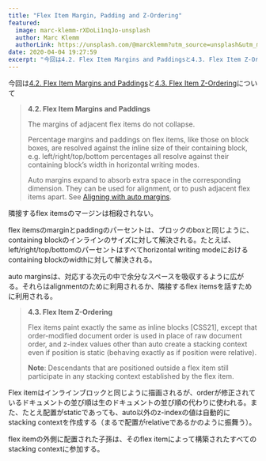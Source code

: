 ```yaml
---
title: "Flex Item Margin, Padding and Z-Ordering"
featured:
  image: marc-klemm-rXDoLi1nqJo-unsplash
  author: Marc Klemm
  authorLink: https://unsplash.com/@marcklemm?utm_source=unsplash&utm_medium=referral&utm_content=creditCopyText
date: 2020-04-04 19:27:59
excerpt: "今回は4.2. Flex Item Margins and Paddingsと4.3. Flex Item Z-Orderingについて"
---
```


今回は[4.2. Flex Item Margins and Paddings](https://www.w3.org/TR/css-flexbox-1/#item-margins)と[4.3. Flex Item Z-Ordering](https://www.w3.org/TR/css-flexbox-1/#painting)について<!-- more  -->

> **4.2. Flex Item Margins and Paddings**
>
> The margins of adjacent flex items do not collapse.
>
> Percentage margins and paddings on flex items, like those on block boxes, are resolved against the inline size of their containing block, e.g. left/right/top/bottom percentages all resolve against their containing block’s width in horizontal writing modes.
>
> Auto margins expand to absorb extra space in the corresponding dimension. They can be used for alignment, or to push adjacent flex items apart. See [Aligning with auto margins](https://www.w3.org/TR/css-flexbox-1/#auto-margins).

隣接するflex itemsのマージンは相殺されない。

flex itemsのmarginとpaddingのパーセントは、ブロックのboxと同じように、containing blockのインラインのサイズに対して解決される。たとえば、left/right/top/bottomのパーセントはすべてhorizontal writing modeにおけるcontaining blockのwidthに対して解決される。

auto marginsは、対応する次元の中で余分なスペースを吸収するように広がる。それらはalignmentのために利用されるか、隣接するflex itemsを話すために利用される。

> **4.3. Flex Item Z-Ordering**
>
> Flex items paint exactly the same as inline blocks [CSS21], except that order-modified document order is used in place of raw document order, and z-index values other than auto create a stacking context even if position is static (behaving exactly as if position were relative).
>
> **Note**: Descendants that are positioned outside a flex item still participate in any stacking context established by the flex item.

Flex itemはインラインブロックと同じように描画されるが、orderが修正されているドキュメントの並び順は生のドキュメントの並び順の代わりに使われる。また、たとえ配置がstaticであっても、auto以外のz-indexの値は自動的にstacking contextを作成する（まるで配置がrelativeであるかのように振舞う）。

flex itemの外側に配置された子孫は、そのflex itemによって構築されたすべてのstacking contextに参加する。
